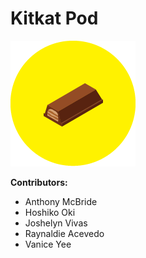# Kitkat Pod

![kitkat](pods-kitkat.png)

**Contributors:**

* Anthony McBride
* Hoshiko Oki
* Joshelyn Vivas
* Raynaldie Acevedo
* Vanice Yee

